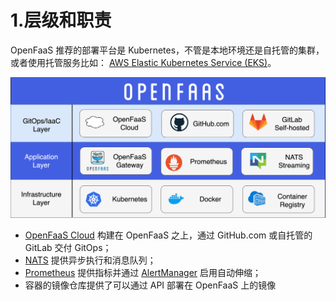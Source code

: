 # 1.层级和职责

OpenFaaS 推荐的部署平台是 Kubernetes，不管是本地环境还是自托管的集群，或者使用托管服务比如： [AWS Elastic Kubernetes Service (EKS)](https://aws.amazon.com/eks/)。

![image-202106041140154842.png](../../img/image-202106041140154842.png)

- [OpenFaaS Cloud](https://docs.openfaas.com/openfaas-cloud/intro/) 构建在 OpenFaaS 之上，通过 GitHub.com 或自托管的 GitLab 交付 GitOps；
- [NATS](https://github.com/nats-io) 提供异步执行和消息队列；
- [Prometheus](https://prometheus.io/) 提供指标并通过 [AlertManager](https://prometheus.io/docs/alerting/overview/) 启用自动伸缩；
- 容器的镜像仓库提供了可以通过 API 部署在 OpenFaaS 上的镜像



